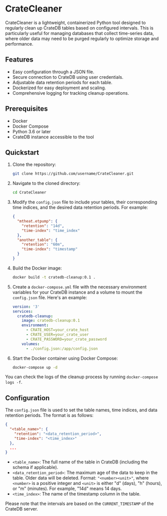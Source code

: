 # CrateCleaner

CrateCleaner is a lightweight, containerized Python tool designed to regularly clean up CrateDB tables based on configured intervals. This is particularly useful for managing databases that collect time-series data, where older data may need to be purged regularly to optimize storage and performance.

## Features

- Easy configuration through a JSON file.
- Secure connection to CrateDB using user credentials.
- Adjustable data retention periods for each table.
- Dockerized for easy deployment and scaling.
- Comprehensive logging for tracking cleanup operations.

## Prerequisites

- Docker
- Docker Compose
- Python 3.6 or later
- CrateDB instance accessible to the tool

## Quickstart

1. Clone the repository:

    ```bash
    git clone https://github.com/username/CrateCleaner.git
    ```

2. Navigate to the cloned directory:

    ```bash
    cd CrateCleaner
    ```

3. Modify the `config.json` file to include your tables, their corresponding time indices, and the desired data retention periods. For example:

    ```json
    {
      "mtheat.etpump": {
        "retention": "14d",
        "time-index": "time_index"
      },
      "another_table": {
        "retention": "60m",
        "time-index": "timestamp"
      }
    }
    ```

4. Build the Docker image:

    ```bash
    docker build -t cratedb-cleanup:0.1 .
    ```

5. Create a `docker-compose.yml` file with the necessary environment variables for your CrateDB instance and a volume to mount the `config.json` file. Here's an example:

    ```yaml
    version: '3'
    services:
      cratedb-cleanup:
        image: cratedb-cleanup:0.1
        environment:
          - CRATE_HOST=your_crate_host
          - CRATE_USER=your_crate_user
          - CRATE_PASSWORD=your_crate_password
        volumes:
          - ./config.json:/app/config.json
    ```

6. Start the Docker container using Docker Compose:

    ```bash
    docker-compose up -d
    ```

You can check the logs of the cleanup process by running `docker-compose logs -f`.

## Configuration

The `config.json` file is used to set the table names, time indices, and data retention periods. The format is as follows:

```json
{
  "<table_name>": {
    "retention": "<data_retention_period>",
    "time-index": "<time_index>"
  },
  ...
}
```

- `<table_name>`: The full name of the table in CrateDB (including the schema if applicable).
- `<data_retention_period>`: The maximum age of the data to keep in the table. Older data will be deleted. Format: `"<number><unit>"`, where `<number>` is a positive integer and `<unit>` is either "d" (days), "h" (hours), or "m" (minutes). For example, "14d" means 14 days.
- `<time_index>`: The name of the timestamp column in the table.

Please note that the intervals are based on the `CURRENT_TIMESTAMP` of the CrateDB server.
